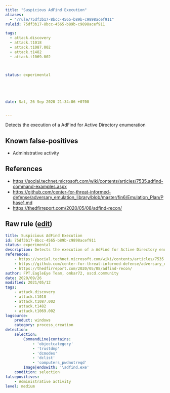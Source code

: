 ```yaml
---
title: "Suspicious AdFind Execution"
aliases:
  - "/rule/75df3b17-8bcc-4565-b89b-c9898acef911"
ruleid: 75df3b17-8bcc-4565-b89b-c9898acef911

tags:
  - attack.discovery
  - attack.t1018
  - attack.t1087.002
  - attack.t1482
  - attack.t1069.002



status: experimental





date: Sat, 26 Sep 2020 21:34:06 +0700


---
```


Detects the execution of a AdFind for Active Directory enumeration

<!--more-->


## Known false-positives

* Administrative activity



## References

* https://social.technet.microsoft.com/wiki/contents/articles/7535.adfind-command-examples.aspx
* https://github.com/center-for-threat-informed-defense/adversary_emulation_library/blob/master/fin6/Emulation_Plan/Phase1.md
* https://thedfirreport.com/2020/05/08/adfind-recon/


## Raw rule ([edit](https://github.com/SigmaHQ/sigma/edit/master/rules/windows/process_creation/proc_creation_win_susp_adfind.yml))
```yaml
title: Suspicious AdFind Execution
id: 75df3b17-8bcc-4565-b89b-c9898acef911
status: experimental
description: Detects the execution of a AdFind for Active Directory enumeration 
references:
    - https://social.technet.microsoft.com/wiki/contents/articles/7535.adfind-command-examples.aspx
    - https://github.com/center-for-threat-informed-defense/adversary_emulation_library/blob/master/fin6/Emulation_Plan/Phase1.md
    - https://thedfirreport.com/2020/05/08/adfind-recon/
author: FPT.EagleEye Team, omkar72, oscd.community
date: 2020/09/26
modified: 2021/05/12
tags:
    - attack.discovery
    - attack.t1018
    - attack.t1087.002
    - attack.t1482
    - attack.t1069.002
logsource:
    product: windows
    category: process_creation
detection:
    selection:
        CommandLine|contains:
            - 'objectcategory'
            - 'trustdmp'
            - 'dcmodes'
            - 'dclist'
            - 'computers_pwdnotreqd'
        Image|endswith: '\adfind.exe'
    condition: selection
falsepositives:
    - Administrative activity
level: medium

```
